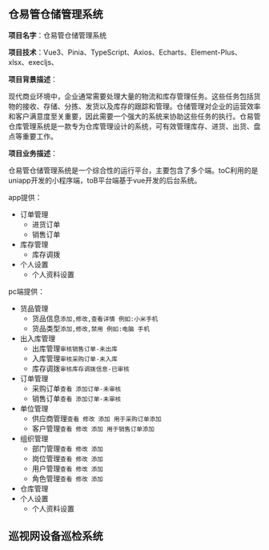 ## 仓易管仓储管理系统

**项⽬名字**：仓易管仓储管理系统

**项⽬技术**：Vue3、Pinia、TypeScript、Axios、Echarts、Element-Plus、xlsx、execljs、

**项⽬背景描述**：

现代商业环境中，企业通常需要处理大量的物流和库存管理任务。这些任务包括货物的接收、存储、分拣、发货以及库存的跟踪和管理。仓储管理对企业的运营效率和客户满意度至关重要，因此需要一个强大的系统来协助这些任务的执行。仓易管仓库管理系统是一款专为仓库管理设计的系统，可有效管理库存、进货、出货、盘点等重要工作。

**项⽬业务描述**：

仓易管仓储管理系统是⼀个综合性的运⾏平台，主要包含了多个端。toC利⽤的是uniapp开发的小程序端，toB平台端基于vue开发的后台系统。

app提供：

- 订单管理
  - 进货订单
  - 销售订单
- 库存管理
  - 库存调拨
- 个人设置
  - 个人资料设置

pc端提供：

- 货品管理
  - 货品信息`添加,修改,查看详情 例如:小米手机`
  - 货品类型`添加,修改,禁用 例如:电脑 手机`
- 出入库管理
  - 出库管理`审核销售订单-未出库`
  - 入库管理`审核采购订单-未入库`
  - 库存调拨`审核库存调拨信息-已审核`
- 订单管理
  - 采购订单`查看 添加订单-未审核`
  - 销售订单`查看 添加订单-未审核`
- 单位管理
  - 供应商管理`查看 修改 添加 用于采购订单添加`
  - 客户管理`查看 修改 添加 用于销售订单添加`
- 组织管理
  - 部门管理`查看 修改 添加 `
  - 岗位管理`查看 修改 添加 `
  - 用户管理`查看 修改 添加 `
  - 角色管理`查看 修改 添加 `
- 仓库管理
- 个人设置
  - 个人资料设置





## 巡视网设备巡检系统

